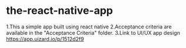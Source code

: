 # the-react-native-app

1.This a simple app built using react native 
2.Acceptance criteria are available in the "Acceptance Criteria" folder. 
3.Link to UI/UX app design https://app.uizard.io/p/1512d2f9
